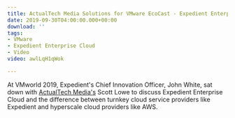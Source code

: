 ```yaml
---
title: ActualTech Media Solutions for VMware EcoCast - Expedient Enterprise Cloud
date: 2019-09-30T04:00:00.000+00:00
download: ''
tags:
- VMware
- Expedient Enterprise Cloud
- Video
video: awlLqH1qWok

---
```

At VMworld 2019, Expedient's Chief Innovation Officer, John White, sat down with [ActualTech Media's](https://www.actualtechmedia.com/) Scott Lowe to discuss Expedient Enterprise Cloud and the difference between turnkey cloud service providers like Expedient and hyperscale cloud providers like AWS. 